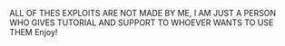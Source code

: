 ALL OF THES EXPLOITS ARE NOT MADE BY ME, I AM JUST A PERSON WHO GIVES TUTORIAL AND SUPPORT TO WHOEVER WANTS TO USE THEM
Enjoy!
